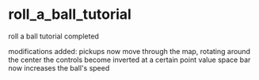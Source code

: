 # roll_a_ball_tutorial

roll a ball tutorial completed

modifications added:
pickups now move through the map, rotating around the center
the controls become inverted at a certain point value
space bar now increases the ball's speed
